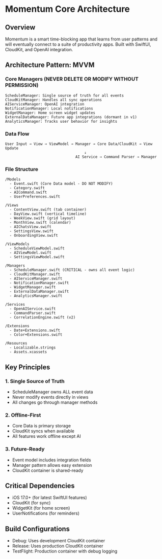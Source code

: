 # Momentum Core Architecture

## Overview
Momentum is a smart time-blocking app that learns from user patterns and will eventually connect to a suite of productivity apps. Built with SwiftUI, CloudKit, and OpenAI integration.

## Architecture Pattern: MVVM

### Core Managers (NEVER DELETE OR MODIFY WITHOUT PERMISSION)
```
ScheduleManager: Single source of truth for all events
CloudKitManager: Handles all sync operations  
AIServiceManager: OpenAI integration
NotificationManager: Local notifications
WidgetManager: Home screen widget updates
ExternalDataManager: Future app integrations (dormant in v1)
AnalyticsManager: Tracks user behavior for insights
```

### Data Flow
```
User Input → View → ViewModel → Manager → Core Data/CloudKit → View Update
                                    ↓
                                AI Service → Command Parser → Manager
```

### File Structure
```
/Models
  - Event.swift (Core Data model - DO NOT MODIFY)
  - Category.swift
  - AICommand.swift
  - UserPreferences.swift
  
/Views
  - ContentView.swift (tab container)
  - DayView.swift (vertical timeline)
  - WeekView.swift (grid layout)
  - MonthView.swift (calendar)
  - AIChatsView.swift
  - SettingsView.swift
  - OnboardingView.swift
  
/ViewModels
  - ScheduleViewModel.swift
  - AIViewModel.swift
  - SettingsViewModel.swift
  
/Managers
  - ScheduleManager.swift (CRITICAL - owns all event logic)
  - CloudKitManager.swift
  - AIServiceManager.swift
  - NotificationManager.swift
  - WidgetManager.swift
  - ExternalDataManager.swift
  - AnalyticsManager.swift
  
/Services
  - OpenAIService.swift
  - CommandParser.swift
  - CorrelationEngine.swift (v2)
  
/Extensions
  - Date+Extensions.swift
  - Color+Extensions.swift
  
/Resources
  - Localizable.strings
  - Assets.xcassets
```

## Key Principles

### 1. Single Source of Truth
- ScheduleManager owns ALL event data
- Never modify events directly in views
- All changes go through manager methods

### 2. Offline-First
- Core Data is primary storage
- CloudKit syncs when available
- All features work offline except AI

### 3. Future-Ready
- Event model includes integration fields
- Manager pattern allows easy extension
- CloudKit container is shared-ready

## Critical Dependencies
- iOS 17.0+ (for latest SwiftUI features)
- CloudKit (for sync)
- WidgetKit (for home screen)
- UserNotifications (for reminders)

## Build Configurations
- Debug: Uses development CloudKit container
- Release: Uses production CloudKit container
- TestFlight: Production container with debug logging
